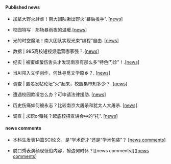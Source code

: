 

#### Published news

- 加拿大野火肆虐！南大团队揪出野火“幕后推手”. [[news]](https://mp.weixin.qq.com/s/IN4UsYYvJjpld4UoafKE5g)

- 校园特写｜那场暴雨夜的温暖.[[news]](https://mp.weixin.qq.com/s/tPckVM4ABNRzluTckkJXJA)

- 光的时空魔法！南大团队实现光束“编程”自由. [[news]](https://mp.weixin.qq.com/s/IN4UsYYvJjpld4UoafKE5g)

- 数据 | 985高校短视频运营哪家强？.[[news]](https://mp.weixin.qq.com/s/1R4hGeeQUEJsV39Vlye-oQ)

- 纪实 | 被蜜蜂蛰伤舌头才发现南京有那么多“特色门诊”！.[[news]](https://mp.weixin.qq.com/s/g-4tHQ1sTKRXjUNsAB6E0g)

- 当AI闯入文学创作，何处寻觅文学原乡？. [[news]](https://mp.weixin.qq.com/s/Cet5fFEsXqWLuUUbDejqnw)

- 调查 | 匿名发帖论坛“火”起来，校园集市知多少？. [[news]](https://mp.weixin.qq.com/s/Ldl9cvEeVWUdtnWjUMCwxQ) 

- 遭遇校园欺凌怎么办？可申请法律援助. [[news]](https://mp.weixin.qq.com/s/3Tsu8SBevf150ihS-j2zPA)

- 历史伤痛如何被永志？比较南京大屠杀和犹太人大屠杀. [[news]](https://mp.weixin.qq.com/s/pM4X79XnYpaCn2UUetnOoQ?scene=1&click_id=3)

- 调查 | 求职or赚钱？起底校招宣讲会中的“托”. [[news]](https://mp.weixin.qq.com/s/z2FfpHdllJagMhfZu6TXYQ)

#### news comments

- 本科生发表14篇SCI论文，是“学术奇才”还是“学术包装”？ [[news comments]](https://mp.weixin.qq.com/s/OJBc4gK94OHry9J9QIaOAw)

- 脱口秀表演频现低俗内容，擦边何时休？[[news comments]]([[news comments]](https://mp.weixin.qq.com/s/GWqUZRjKKmksFvvEXu7LFA)

